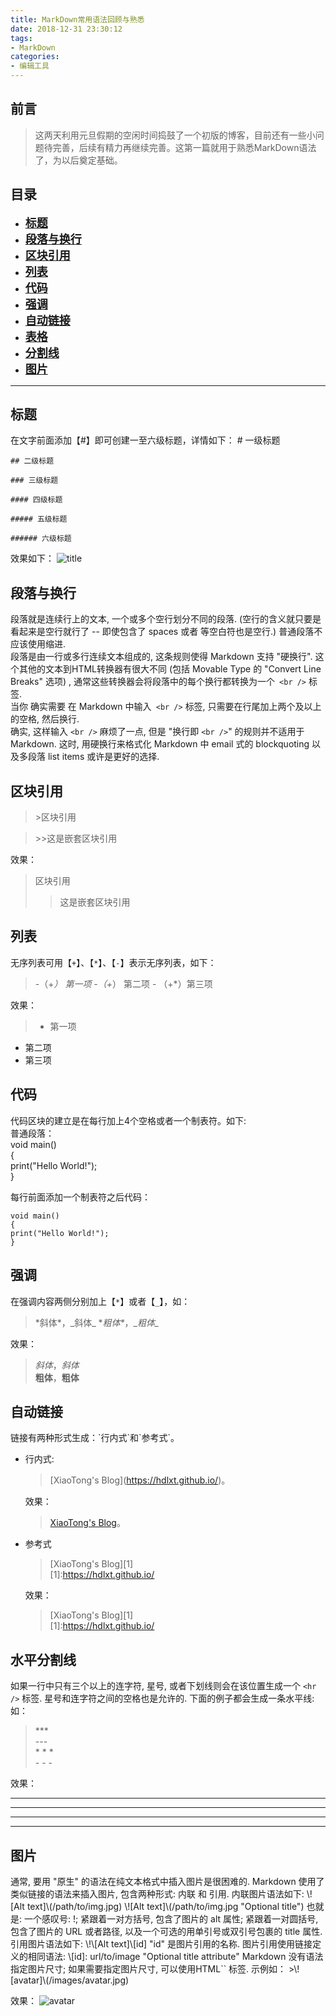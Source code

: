 ```yaml
---
title: MarkDown常用语法回顾与熟悉
date: 2018-12-31 23:30:12
tags:
- MarkDown
categories:
- 编辑工具
---
```

## 前言
> 这两天利用元旦假期的空闲时间捣鼓了一个初版的博客，目前还有一些小问题待完善，后续有精力再继续完善。这第一篇就用于熟悉MarkDown语法了，为以后奠定基础。
<!--more -->
## 目录
* [<font size=4 >**标题**</font>](#1)
* [<font size=4 >**段落与换行**</font>](#2)
* [<font size=4 >**区块引用**</font>](#3)
* [<font size=4 >**列表**</font>](#4)
* [<font size=4 >**代码**</font>](#5)
* [<font size=4 >**强调**</font>](#6)
* [<font size=4 >**自动链接**</font>](#7)
* [<font size=4 >**表格**</font>](#8)
* [<font size=4 >**分割线**</font>](#9)
* [<font size=4 >**图片**</font>](#10)
---
<h2 id='1'>标题</h2>

在文字前面添加【#】即可创建一至六级标题，详情如下： 
	# 一级标题
	
	## 二级标题
	
	### 三级标题
	
	#### 四级标题
	
	##### 五级标题
	
	###### 六级标题
效果如下：
![title](/images/20190101/title.png)  
<h2 id='2'>段落与换行</h2>

段落就是连续行上的文本, 一个或多个空行划分不同的段落. (空行的含义就只要是看起来是空行就行了 -- 即使包含了 spaces 或者 等空白符也是空行.) 普通段落不应该使用缩进.  
段落是由一行或多行连续文本组成的, 这条规则使得 Markdown 支持 "硬换行". 这个其他的文本到HTML转换器有很大不同 (包括 Movable Type 的 "Convert Line Breaks" 选项) , 通常这些转换器会将段落中的每个换行都转换为一个` <br />` 标签.  
当你 确实需要 在 Markdown 中输入` <br />` 标签, 只需要在行尾加上两个及以上的空格, 然后换行.  
确实, 这样输入 `<br />` 麻烦了一点, 但是 "换行即 `<br />`" 的规则并不适用于 Markdown. 这时, 用硬换行来格式化 Markdown 中 email 式的 blockquoting 以及多段落 list items 或许是更好的选择.
<h2 id='3'>区块引用</h2>

> \>区块引用

> \>>这是嵌套区块引用

效果：
>区块引用
> >这是嵌套区块引用
 
<h2 id='4'>列表</h2>

无序列表可用【`+`】、【`*`】、【`-`】表示无序列表，如下：
>-（+*） 第一项 -（+*） 第二项 - （+*）第三项

效果：
>* 第一项 
* 第二项 
* 第三项
<h2 id='5'>代码</h2>

代码区块的建立是在每行加上4个空格或者一个制表符。如下:  
普通段落：  
void main()  
{  
print("Hello World!");  
}

每行前面添加一个制表符之后代码：

	void main()
	{
	print("Hello World!");
	}

<h2 id='6'>强调</h2>

在强调内容两侧分别加上【`*`】或者【`_`】，如：

>\*斜体\*，\_斜体\_
\**粗体\**，\__粗体\__

效果：
>*斜体*，_斜体_  
**粗体**，__粗体__
<h2 id='7'>自动链接</h2>
链接有两种形式生成：`行内式`和`参考式`。  

- 行内式:  
	>\[XiaoTong's Blog](https://hdlxt.github.io/)。  
	
	效果：  
	>[XiaoTong's Blog](https://hdlxt.github.io/)。

- 参考式
	>\[XiaoTong's Blog][1]  
	>\[1]:https://hdlxt.github.io/  
	
	效果：
	>[XiaoTong's Blog][1]  
	>[1]:https://hdlxt.github.io/  
<h2 id='9'>水平分割线</h2>

如果一行中只有三个以上的连字符, 星号, 或者下划线则会在该位置生成一个 `<hr />` 标签. 星号和连字符之间的空格也是允许的. 下面的例子都会生成一条水平线:  
如：  
> \***  
\---  
\* * *  
\- - -  

效果：  
>
***  
---  
* * *  
- - -
<h2 id='10'>图片</h2>
通常, 要用 "原生" 的语法在纯文本格式中插入图片是很困难的.
Markdown 使用了类似链接的语法来插入图片, 包含两种形式: 内联 和 引用.
内联图片语法如下:  
\![Alt text]\(/path/to/img.jpg)  
\![Alt text]\(/path/to/img.jpg "Optional title")  
也就是:
一个感叹号: !;  
紧跟着一对方括号, 包含了图片的 alt 属性;  
紧跟着一对圆括号, 包含了图片的 URL 或者路径, 以及一个可选的用单引号或双引号包裹的 title 属性.  
引用图片语法如下:  
\!\[Alt text]\[id]  
"id" 是图片引用的名称. 图片引用使用链接定义的相同语法:  
\[id]: url/to/image  "Optional title attribute"  
Markdown 没有语法指定图片尺寸; 如果需要指定图片尺寸, 可以使用HTML`<img>` 标签.  
示例如：  
>\![avatar]\(/images/avatar.jpg)  

效果：
![avatar](/images/avatar.jpg)  
	
